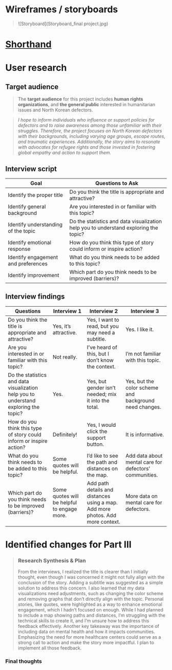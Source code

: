 # Wireframes / storyboards
> ![Storyboard](Storyboard_final project.jpg)

# [Shorthand](https://preview.shorthand.com/jGleKvtHHNr3g0tD) 



# User research 

## Target audience
> The **target audience** for this project includes **human rights organizations**, and **the general public** interested in humanitarian issues and North Korean defectors.

> *I hope to inform individuals who influence or support policies for defectors and to raise awareness among those unfamiliar with their struggles. Therefore, the project focuses on North Korean defectors with their backgrounds, including varying age groups, escape routes, and traumatic experiences. Additionally, the story aims to resonate with advocates for refugee rights and those invested in fostering global empathy and action to support them.*


## Interview script
> 

| Goal                                | Questions to Ask                                                                               |
|-------------------------------------|-----------------------------------------------------------------------------------------------|
| Identify the proper title           | Do you think the title is appropriate and attractive?                                         |
| Identify general background         | Are you interested in or familiar with this topic?                                            |
| Identify understanding of the topic | Do the statistics and data visualization help you to understand exploring the topic?          |
| Identify emotional response         | How do you think this type of story could inform or inspire action?                          |
| Identify engagement and preferences | What do you think needs to be added to this topic?                                            |
| Identify improvement | Which part do you think needs to be improved (barriers)?                                   |



## Interview findings
> 

| Questions               | Interview 1                     | Interview 2                                      | Interview 3                                       |
|-------------------------|----------------------------------|-------------------------------------------------|-------------------------------------------------|
| Do you think the title is appropriate and attractive? | Yes, it’s attractive.          | Yes, I want to read, but you may need a subtitle.    | Yes. I like it.                                                 |
| Are you interested in or familiar with this topic?    | Not really.                     | I’ve heard of this, but I don’t know the context.    | I’m not familiar with this topic.                    |
| Do the statistics and data visualization help you to understand exploring the topic? | Yes.                            | Yes, but gender isn’t needed; mix it into the total. | Yes, but the color scheme and background need changes. |
| How do you think this type of story could inform or inspire action? | Definitely!                     | Yes, I would click the support button.               | It is informative.                                   |
| What do you think needs to be added to this topic?    | Some quotes will be helpful.    | I’d like to see the path and distances on the map.   | Add data about mental care for defectors’ communities. |
| Which part do you think needs to be improved (barriers)? | Some quotes will be helpful to engage more.    | Add path details and distances using a map. Add more photos. Add more context.                      | More data on mental care for defectors.              |


# Identified changes for Part III
> ### Research Synthesis & Plan
>From the interviews, I realized the title is clearer than I initially thought, even though I was concerned it might not fully align with the conclusion of the story. Adding a subtitle was suggested as a simple solution to address this concern. I also learned that my data visualizations need adjustments, such as changing the color scheme and removing graphs that don’t directly align with the topic. Personal stories, like quotes, were highlighted as a way to enhance emotional engagement, which I hadn’t focused on enough.
While I had planned to include a map showing paths and distances, I’m struggling with the technical skills to create it, and I’m unsure how to address this feedback effectively. Another key takeaway was the importance of including data on mental health and how it impacts communities. Emphasizing the need for more healthcare centers could serve as a strong call to action and make the story more impactful. I plan to implement all those feedback. 


### Final thoughts
> 



